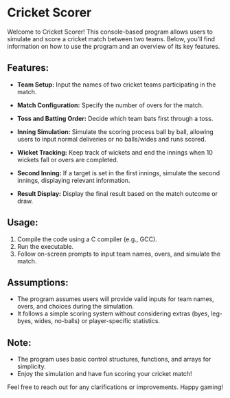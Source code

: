 # Cricket Scorer

Welcome to Cricket Scorer! This console-based program allows users to simulate and score a cricket match between two teams. Below, you'll find information on how to use the program and an overview of its key features.

## Features:

- **Team Setup:** Input the names of two cricket teams participating in the match.
  
- **Match Configuration:** Specify the number of overs for the match.

- **Toss and Batting Order:** Decide which team bats first through a toss.

- **Inning Simulation:** Simulate the scoring process ball by ball, allowing users to input normal deliveries or no balls/wides and runs scored.

- **Wicket Tracking:** Keep track of wickets and end the innings when 10 wickets fall or overs are completed.

- **Second Inning:** If a target is set in the first innings, simulate the second innings, displaying relevant information.

- **Result Display:** Display the final result based on the match outcome or draw.

## Usage:

1. Compile the code using a C compiler (e.g., GCC).
2. Run the executable.
3. Follow on-screen prompts to input team names, overs, and simulate the match.

## Assumptions:

- The program assumes users will provide valid inputs for team names, overs, and choices during the simulation.
- It follows a simple scoring system without considering extras (byes, leg-byes, wides, no-balls) or player-specific statistics.

## Note:

- The program uses basic control structures, functions, and arrays for simplicity.
- Enjoy the simulation and have fun scoring your cricket match!

Feel free to reach out for any clarifications or improvements. Happy gaming!
